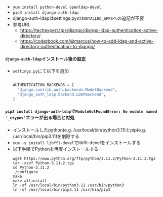 - `yum install python-devel openldap-devel`
- `pip3 install django-auth-ldap`
- django-auth-ldapはsettings.pyの`INSTALLED_APPS`への追記が不要
- 参考URL
  - https://techexpert.tips/django/django-ldap-authentication-active-directory/
  - https://coderbook.com/@marcus/how-to-add-ldap-and-active-directory-authentication-to-django/

#### `django-auth-ldap`インストール後の設定
- `settings.py`にて以下を追加
  ~~~python
  
  AUTHENTICATION_BACKENDS = [
    "django.contrib.auth.backends.ModelBackend",
    "django_auth_ldap.backend.LDAPBackend",
  ]
  ~~~

#### `pip3 install django-auth-ldap`で`ModuleNotFoundError: No module named '_ctypes'`エラーが出る場合と対処
- インストールしたpython(e.g. /usr/local/bin/python3.11)とpip(e.g. /usr/local/bin/pip3.11)を削除する
- `yum -y install libffi-devel`でlibffi-develをインストールする
- 以下手順でPythonを再度インストールする
  ~~~
  wget https://www.python.org/ftp/python/3.11.2/Python-3.11.2.tgz
  tar -xzvf Python-3.11.2.tgz
  cd Python-3.11.2
  ./configure
  make
  make altinstall
  ln -sf /usr/local/bin/python3.11 /usr/bin/python3
  ln -sf /usr/local/bin/pip3.11 /usr/bin/pip3
  ~~~